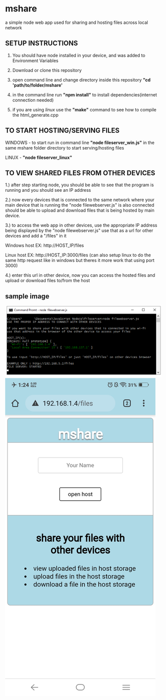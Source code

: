 # mshare
a simple node web app used for sharing and hosting files across local network

## SETUP INSTRUCTIONS

1. You should have node installed in your device, and was added to Environment Variables

2. Download or clone this repository

3. open command line and change directory inside this repository **"cd 'path/to/folder/mshare'**

4. in the command line run **"npm install"** to install dependencies(internet connection needed)

5. if you are using *linux* use the **"make"** command to see how to compile the html_generate.cpp

## TO START HOSTING/SERVING FILES

WINDOWS - to start run in command line **"node fileserver_win.js"** in the same mshare folder directory to start serving/hosting files

LINUX   - **"node fileserver_linux"**

## TO VIEW SHARED FILES FROM OTHER DEVICES

1.) after step starting node, you should be able to see that the program is running and you should see an IP address

2.) now every devices that is connected to the same network where your main device that is running the "node filewebserver.js" is also connected should be able to upload and download files that is being hosted by main device.

3.) to access the web app in other devices, use the appropriate IP address being displayed by the "node filewebserver.js" use that as a url for other devices and add a "/files" in it 

  Windows host EX: http://HOST_IP/files
  
  Linux host EX: http://HOST_IP:3000/files    (can also setup linux to do the same http request like in windows but theres it more work that using port 3000)
  
4.) enter this url in other device, now you can access the hosted files and upload or download files to/from the host

## sample image

![Main Device Running NODE](/public/images/commandline.png) ![Other Device in the same network](/public/images/otherdevice.jpg)
